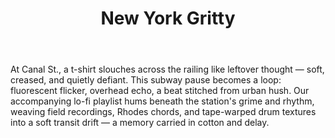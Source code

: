 ---
# (Slides can have layout or not; it's fine to keep/remove this)
layout: playground

title: New York Gritty
eyebrow: Canal St
lines: ["J","Z","N","Q"]
body: >
  At Canal St., a t-shirt slouches across the railing like leftover thought — soft, creased, and quietly defiant. This subway pause becomes a loop: fluorescent flicker, overhead echo, a beat stitched from urban hush. Our accompanying lo-fi playlist hums beneath the station's grime and rhythm, weaving field recordings, Rhodes chords, and tape-warped drum textures into a soft transit drift — a memory carried in cotton and delay.


# Hero image (ensure path & case are correct on disk)
image: /assets/img/playground/new-york-gritty-subway.webp

# Display controls
fit: cover                  # cover | contain
pos: center bottom          # CSS object-position
text_style: overlay         # overlay | below | cap
focus: graphic              # graphic | model
zoom: 1.08

# Pins use percentages (0–100) for x/y
tags:
  - x: 39
    y: 39
    href: https://www.redbubble.com/i/t-shirt/New-York-Gritty-by-studioRich/173353266.QUQES
    label: New York Gritty Classic T-Shirt
    icon: /assets/ui/tshirt.svg

  - x: 81.1
    y: 59.4
    ref: /assets/playlists/canal-st.json
    label: Canal St Playlist
    icon: /assets/ui/star.svg
    cover: /assets/img/icons/peace-token-256.webp


---